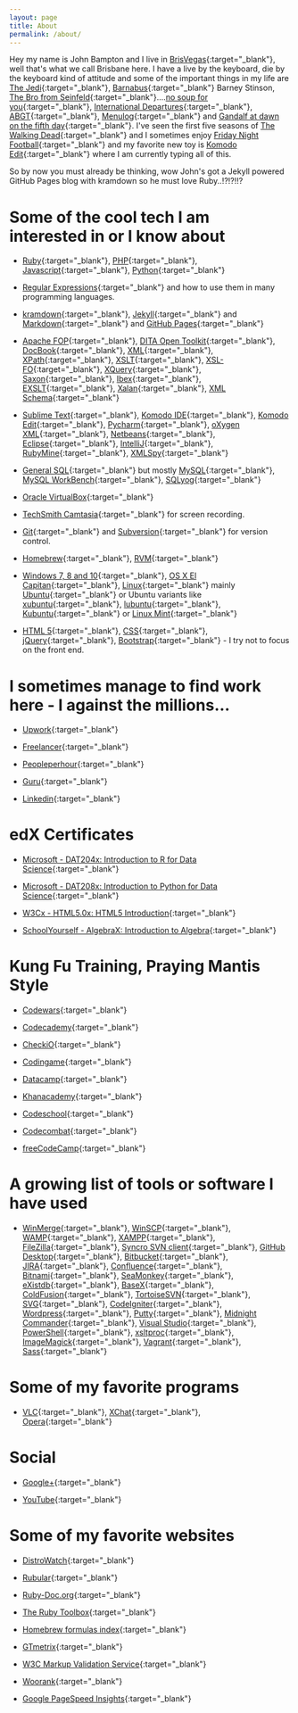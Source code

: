 ```yaml
---
layout: page
title: About
permalink: /about/
---
```


Hey my name is John Bampton and I live in [BrisVegas](https://en.wikipedia.org/wiki/Brisbane){:target="_blank"}, well that's what we call Brisbane here.
I have a live by the keyboard, die by the keyboard kind of attitude and some of the important things in my life are [The Jedi](
https://www.google.com.au/search?q=jedi+master&tbm=isch&tbo=u&source=univ&sa=X&ved=0ahUKEwiZgqHXk9zLAhXkYaYKHW05CB4QsAQIPA&biw=1285&bih=1415){:target="_blank"}, [Barnabus](
https://en.wikipedia.org/wiki/Barney_Stinson){:target="_blank"} Barney Stinson, [The Bro from Seinfeld](
https://www.google.com.au/search?q=seinfeld+the+bro&espv=2&biw=1285&bih=1415&tbm=isch&tbo=u&source=univ&sa=X&ved=0ahUKEwjhtLvDlNzLAhWC5qYKHczfC3cQsAQIIw){:target="_blank"}....[no soup for you](
https://www.google.com.au/search?q=no+soup+for+you&espv=2&biw=1216&bih=1391&source=lnms&tbm=isch&sa=X&ved=0ahUKEwiyoY6uluLNAhVGsJQKHQW1A1UQ_AUIBigB){:target="_blank"}, [International Departures](
https://www.mixcloud.com/internationaldepartures/){:target="_blank"}, [ABGT](
http://www.aboveandbeyond.nu/abgt){:target="_blank"}, [Menulog](
https://www.menulog.com.au/){:target="_blank"} and [Gandalf at dawn on the fifth day](https://www.youtube.com/watch?v=mNMk0XGa0bQ){:target="_blank"}. I've seen the first five seasons of [The Walking Dead](
http://www.amc.com/shows/the-walking-dead){:target="_blank"} and I sometimes enjoy [Friday Night Football](
http://www.nrl.com/){:target="_blank"} and my favorite new toy is [Komodo Edit](
http://komodoide.com/komodo-edit/){:target="_blank"} where I am currently typing all of this.

So by now you must already be thinking, wow John's got a Jekyll powered GitHub Pages blog with kramdown so he must love Ruby..!?!?!!?

**Some of the cool tech I am interested in or I know about**
======================================================

- [Ruby](https://www.ruby-lang.org/en/){:target="_blank"}, [PHP](
http://php.net/){:target="_blank"}, [Javascript](
https://en.wikipedia.org/wiki/JavaScript){:target="_blank"}, [Python](
https://www.python.org/){:target="_blank"}

- [Regular Expressions](https://en.wikipedia.org/wiki/Regular_expression){:target="_blank"} and how to use them in many programming languages.

- [kramdown](http://kramdown.gettalong.org/index.html){:target="_blank"}, [Jekyll](
https://jekyllrb.com/){:target="_blank"}   and [Markdown](
https://en.wikipedia.org/wiki/Markdown){:target="_blank"} and [GitHub Pages](https://pages.github.com/){:target="_blank"}  

- [Apache FOP](
https://xmlgraphics.apache.org/fop/){:target="_blank"}, [DITA Open Toolkit](
http://www.dita-ot.org/){:target="_blank"}, [DocBook](
http://www.docbook.org/){:target="_blank"}, [XML](
https://en.wikipedia.org/wiki/XML){:target="_blank"}, [XPath](
https://en.wikipedia.org/wiki/XPath){:target="_blank"}, [XSLT](
https://en.wikipedia.org/wiki/XSLT){:target="_blank"}, [XSL-FO](
https://en.wikipedia.org/wiki/XSL_Formatting_Objects){:target="_blank"}, [XQuery](
https://en.wikipedia.org/wiki/XQuery){:target="_blank"}, [Saxon](
http://www.saxonica.com/welcome/welcome.xml){:target="_blank"}, [Ibex](
http://www.xmlpdf.com/){:target="_blank"}, [EXSLT](
http://exslt.org/){:target="_blank"}, [Xalan](
https://xml.apache.org/xalan-j/){:target="_blank"}, [XML Schema](
https://www.w3.org/standards/xml/schema){:target="_blank"} 

- [Sublime Text](
https://www.sublimetext.com){:target="_blank"}, [Komodo IDE](
http://komodoide.com){:target="_blank"}, [Komodo Edit](
http://komodoide.com/komodo-edit/){:target="_blank"}, [Pycharm](
https://www.jetbrains.com/pycharm/){:target="_blank"}, [oXygen XML](
https://www.oxygenxml.com/){:target="_blank"}, [Netbeans](
https://netbeans.org/){:target="_blank"}, [Eclipse](
https://www.eclipse.org/){:target="_blank"}, [IntelliJ](
https://www.jetbrains.com/idea/){:target="_blank"}, [RubyMine](
https://www.jetbrains.com/ruby/){:target="_blank"}, [XMLSpy](
http://www.altova.com/xmlspy.html){:target="_blank"} 

- [General SQL](https://en.wikipedia.org/wiki/SQL){:target="_blank"} but mostly [MySQL](
https://en.wikipedia.org/wiki/SQL){:target="_blank"}, [MySQL WorkBench](
https://www.mysql.com/products/workbench/){:target="_blank"}, [SQLyog](https://www.webyog.com/){:target="_blank"}

- [Oracle VirtualBox](https://www.virtualbox.org/){:target="_blank"}

- [TechSmith Camtasia](https://www.techsmith.com/camtasia.html){:target="_blank"} for screen recording.

- [Git](https://git-scm.com/){:target="_blank"} and [Subversion](
https://subversion.apache.org/){:target="_blank"} for version control.

- [Homebrew](http://brew.sh/){:target="_blank"}, [RVM](
http://rvm.io/){:target="_blank"}

- [Windows 7, 8 and 10](
https://www.microsoft.com/en-au/windows/features){:target="_blank"}, [OS X El Capitan](
http://www.apple.com/au/osx/whats-new/){:target="_blank"}, [Linux](
http://www.linuxfoundation.org/){:target="_blank"} mainly [Ubuntu](
http://www.ubuntu.com/){:target="_blank"} or Ubuntu variants like [xubuntu](
http://xubuntu.org/){:target="_blank"}, [lubuntu](
http://lubuntu.net/){:target="_blank"}, [Kubuntu](
http://kubuntu.org/){:target="_blank"} or [Linux Mint](
https://www.linuxmint.com/){:target="_blank"}

- [HTML 5](
https://developer.mozilla.org/en-US/docs/Web/Guide/HTML/HTML5){:target="_blank"}, [CSS](
https://www.w3.org/Style/CSS/Overview.en.html){:target="_blank"}, [jQuery](
https://jquery.com/){:target="_blank"}, [Bootstrap](http://getbootstrap.com/){:target="_blank"}  - I try not to focus on the front end.


**I sometimes manage to find work here - I against the millions...**
==================

- [Upwork](https://www.upwork.com/o/profiles/users/_~015e56316c3aa9a286/){:target="_blank"}

- [Freelancer](https://www.freelancer.com/u/JohnBampton.html){:target="_blank"}

- [Peopleperhour](http://www.peopleperhour.com/freelancer/john/bampton/multi-language-programming-artisan/175224){:target="_blank"}

- [Guru](http://www.guru.com/freelancers/johnbampton){:target="_blank"}

- [Linkedin](https://au.linkedin.com/pub/john-bampton/0/1a9/784){:target="_blank"}

**edX Certificates**
====================

- [Microsoft - DAT204x: Introduction to R for Data Science](https://courses.edx.org/certificates/8c19c917cbac4fbc88e63d20338ef546){:target="_blank"}

- [Microsoft - DAT208x: Introduction to Python for Data Science](https://courses.edx.org/certificates/2e8ec966312646ad9a5697f342b6ecff){:target="_blank"}

- [W3Cx - HTML5.0x: HTML5 Introduction](https://courses.edx.org/certificates/3a1c2b31917a4e768c693720f899969d){:target="_blank"}

- [SchoolYourself - AlgebraX: Introduction to Algebra](https://courses.edx.org/certificates/f6dbf8dcff354947aff06153b5fb8462){:target="_blank"}

**Kung Fu Training, Praying Mantis Style**
===================

- [Codewars](http://www.codewars.com/users/Beast/){:target="_blank"}

- [Codecademy](https://www.codecademy.com/phpsuperguru){:target="_blank"}

- [CheckiO](http://www.checkio.org/user/john.bampton/){:target="_blank"}

- [Codingame](https://www.codingame.com/profile/e3c327eb1fb4385f65fb5b98f567c564828638){:target="_blank"}

- [Datacamp](https://www.datacamp.com/profile/Beast){:target="_blank"}

- [Khanacademy](https://www.khanacademy.org/profile/XSLTGod/){:target="_blank"}

- [Codeschool](https://www.codeschool.com/users/JohnBampton){:target="_blank"}

- [Codecombat](https://codecombat.com/user/john-bampton){:target="_blank"}

- [freeCodeCamp](https://www.freecodecamp.com/jbampton){:target="_blank"}


**A growing list of tools or software I have used**
======================

- [WinMerge](
http://winmerge.org/?lang=en){:target="_blank"}, [WinSCP](
https://winscp.net/eng/index.php){:target="_blank"}, [WAMP](
http://www.wampserver.com/en/){:target="_blank"}, [XAMPP](
https://www.apachefriends.org/index.html){:target="_blank"}, [FileZilla](
https://filezilla-project.org/){:target="_blank"}, [Syncro SVN client](
http://www.syncrosvnclient.com/){:target="_blank"}, [GitHub Desktop](
https://desktop.github.com/){:target="_blank"}, [Bitbucket](
https://bitbucket.org/){:target="_blank"}, [JIRA](
https://www.atlassian.com/software/jira){:target="_blank"}, [Confluence](
https://www.atlassian.com/software/confluence){:target="_blank"}, [Bitnami](
https://bitnami.com/stacks){:target="_blank"}, [SeaMonkey](
http://www.seamonkey-project.org/){:target="_blank"}, [eXistdb](
http://exist-db.org/exist/apps/homepage/index.html){:target="_blank"}, [BaseX](
http://basex.org/){:target="_blank"}, [ColdFusion](
http://www.adobe.com/au/products/coldfusion-family.html){:target="_blank"}, [TortoiseSVN](
https://tortoisesvn.net/){:target="_blank"}, [SVG](
https://developer.mozilla.org/en-US/docs/Web/SVG){:target="_blank"}, [CodeIgniter](
https://www.codeigniter.com/){:target="_blank"}, [Wordpress](
https://wordpress.org/){:target="_blank"}, [Putty](
http://www.chiark.greenend.org.uk/~sgtatham/putty/download.html){:target="_blank"}, [Midnight Commander](
https://www.midnight-commander.org/){:target="_blank"}, [Visual Studio](
https://www.visualstudio.com/){:target="_blank"}, [PowerShell](
https://msdn.microsoft.com/en-us/powershell/mt173057.aspx){:target="_blank"}, [xsltproc](
http://xmlsoft.org/XSLT/xsltproc2.html){:target="_blank"}, [ImageMagick](
http://www.imagemagick.org/script/index.php){:target="_blank"}, [Vagrant](
https://www.vagrantup.com/){:target="_blank"}, [Sass](
http://sass-lang.com/){:target="_blank"}


**Some of my favorite programs**
=============================

- [VLC](http://www.videolan.org/){:target="_blank"}, [XChat](
http://xchat.org/){:target="_blank"}, [Opera](
http://www.opera.com/){:target="_blank"}


**Social**
=====================

- [Google+](https://www.google.com/+JohnBampton){:target="_blank"}

- [YouTube](https://www.youtube.com/channel/UCitIpEBxV_-DbycXL1kag2w){:target="_blank"}

**Some of my favorite websites**
===============================

- [DistroWatch](http://distrowatch.com){:target="_blank"}

- [Rubular](http://rubular.com/){:target="_blank"}

- [Ruby-Doc.org](http://ruby-doc.org/){:target="_blank"}

- [The Ruby Toolbox](https://www.ruby-toolbox.com/){:target="_blank"}

- [Homebrew formulas index](http://brewformulas.org/){:target="_blank"}

- [GTmetrix](https://gtmetrix.com/){:target="_blank"}

- [W3C Markup Validation Service](https://validator.w3.org/){:target="_blank"}

- [Woorank](https://www.woorank.com/){:target="_blank"}

- [Google PageSpeed Insights](https://developers.google.com/speed/pagespeed/insights/){:target="_blank"}
